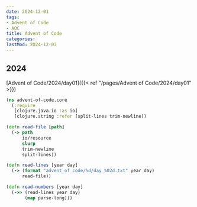 ```yaml
---
date: 2024-12-01
tags:
- Advent of Code
- AOC
title: Advent of Code
categories:
lastMod: 2024-12-03
---
```





## 2024

[Advent of Code/2024/day01]({{< ref "/pages/Advent of Code/2024/day01" >}})





```clojure
(ns advent-of-code.core
  (:require
   [clojure.java.io :as io]
   [clojure.string :refer [split-lines trim-newline))

(defn read-file [path]
  (-> path
      io/resource
      slurp
      trim-newline
      split-lines))

(defn read-lines [year day]
  (-> (format "advent_of_code/%d/day_%02d.txt" year day)
      read-file))

(defn read-numbers [year day]
  (->> (read-lines year day)
       (map parse-long)))

```






